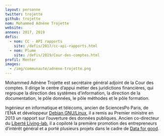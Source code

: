 ```yaml
---
layout: personne
twitter: trojette
github: trojette
nom: Mohammed Adnène Trojette
website:
annees: 2017, 2019
defis: 
  - nom: CC - API rapports
    site: /defis/2017/cc-api-rapports.html
  - nom: Plume
    site: /defis/2019/Cour-des-comptes.html
profil: Mentor
images:
  - /img/communaute/adnene-trojette.png
---
```


Mohammed Adnène Trojette est secrétaire général adjoint de la Cour des
comptes. Il dirige le centre d’appui métier des juridictions
financières, qui regroupe la direction des systèmes d’information, la
direction de la documentation, le pôle données, le pôle méthodes et le
pôle formation.

Ingénieur en informatique et télécoms, ancien de SciencesPo Paris, de
l’ENA et développeur [Debian GNU/Linux](http://www.debian.org/), il a
remis au Premier ministre en 2013 un rapport sur l’ouverture des
données publiques. Ancien co-directeur du [Liberté
Living-lab](http://www.liberte.paris/), il a copiloté la première
promotion des entrepreneurs d’intérêt général et a porté plusieurs
projets dans le cadre de [Data for good](https://dataforgood.fr/).

